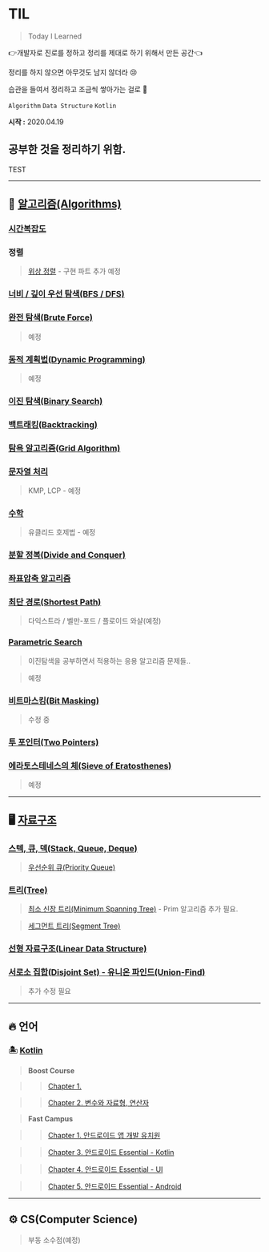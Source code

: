 # TIL

> Today I Learned

👉개발자로 진로를 정하고 정리를 제대로 하기 위해서 만든 공간👈

정리를 하지 않으면 아무것도 남지 않더라 😢

습관을 들여서 정리하고 조금씩 쌓아가는 걸로 👏

`Algorithm` `Data Structure`  `Kotlin` 

**시작 :** 2020.04.19  
## 공부한 것을 정리하기 위함. 

TEST

--- 
## 🌈 [알고리즘(Algorithms)](https://github.com/Rurril/TIL/tree/master/Algorithm)

### [시간복잡도](https://github.com/Rurril/TIL/blob/master/Algorithm/%EC%95%8C%EA%B3%A0%EB%A6%AC%EC%A6%98%EC%9D%98%20%EC%8B%9C%EA%B0%84%20%EB%B3%B5%EC%9E%A1%EB%8F%84%20%EB%B6%84%EC%84%9D.md)
### 정렬
> [위상 정렬](https://github.com/Rurril/TIL/blob/master/Algorithm/TopologicalSort.md) - 구현 파트 추가 예정 
### [너비 / 깊이 우선 탐색(BFS / DFS)]()
### [완전 탐색(Brute Force)]()
> 예정
### [동적 계획법(Dynamic Programming)]()
> 예정
### [이진 탐색(Binary Search)](https://github.com/Rurril/TIL/blob/master/Algorithm/%EC%9D%B4%EC%A7%84%ED%83%90%EC%83%89.md)
### [백트래킹(Backtracking)](https://github.com/Rurril/TIL/blob/master/Algorithm/Backtracking.md)
### [탐욕 알고리즘(Grid Algorithm)](https://github.com/Rurril/TIL/blob/master/Algorithm/%EA%B7%B8%EB%A6%AC%EB%93%9C%20%EC%95%8C%EA%B3%A0%EB%A6%AC%EC%A6%98.md)
### [문자열 처리]()
> KMP, LCP - 예정
### [수학]()
> 유클리드 호제법 - 예정
### [분할 정복(Divide and Conquer)](https://github.com/Rurril/TIL/blob/master/Algorithm/%EB%B6%84%ED%95%A0%EC%A0%95%EB%B3%B5.md)
### [좌표압축 알고리즘](https://github.com/Rurril/TIL/blob/master/Algorithm/%EC%A2%8C%ED%91%9C%EC%95%95%EC%B6%95%EC%95%8C%EA%B3%A0%EB%A6%AC%EC%A6%98.md)
### [최단 경로(Shortest Path)](https://github.com/Rurril/TIL/blob/master/Algorithm/%EC%B5%9C%EB%8B%A8%EA%B2%BD%EB%A1%9C%EC%95%8C%EA%B3%A0%EB%A6%AC%EC%A6%98.md)
> 다익스트라 / 벨만-포드 / 플로이드 와샬(예정)
### [Parametric Search]()
> 이진탐색을 공부하면서 적용하는 응용 알고리즘 문제들..

> 예정
### [비트마스킹(Bit Masking)](https://github.com/Rurril/TIL/blob/master/Algorithm/%EB%B9%84%ED%8A%B8%EB%A7%88%EC%8A%A4%ED%82%B9.md)
> 수정 중
### [투 포인터(Two Pointers)](https://github.com/Rurril/TIL/blob/master/Algorithm/TwoPoinrters.md)

### [에라토스테네스의 체(Sieve of Eratosthenes)](https://github.com/Rurril/TIL/blob/master/Algorithm/Eratosthenes.md)
> 예정

---

## 🖥 [자료구조](https://github.com/Rurril/TIL/tree/master/Data_Structure)

### [스텍, 큐, 덱(Stack, Queue, Deque)](https://github.com/Rurril/TIL/blob/master/Data_Structure/StackQueueDeque.md)
> [우선순위 큐(Priority Queue)](https://github.com/Rurril/TIL/blob/master/Data_Structure/PriorityQueue.md)
### [트리(Tree)](https://github.com/Rurril/TIL/blob/master/Data_Structure/Tree.md)
> [최소 신장 트리(Minimum Spanning Tree)](https://github.com/Rurril/TIL/blob/master/Data_Structure/MinimumSpanningTree.md) - Prim 알고리즘 추가 필요. 

> [세그먼트 트리(Segment Tree)](https://github.com/Rurril/TIL/blob/master/Data_Structure/SegmentTree.md)

### [선형 자료구조(Linear Data Structure)](https://github.com/Rurril/TIL/blob/master/Data_Structure/선형자료구조.md)

### [서로소 집합(Disjoint Set) - 유니온 파인드(Union-Find)](https://github.com/Rurril/TIL/blob/master/Data_Structure/Disjoint_Set.md)
> 추가 수정 필요

---

## 🔥 언어

### 🏝 [Kotlin](https://github.com/Rurril/TIL/blob/master/Language/Kotlin/README.md)

> **Boost Course**

>> [Chapter 1.](https://github.com/Rurril/TIL/blob/master/Language/Kotlin/Study/BoostCourse/chapter1.md)

>> [Chapter 2. 변수와 자료형, 연산자](https://github.com/Rurril/TIL/blob/master/Language/Kotlin/Study/BoostCourse/chapter2.md)

> **Fast Campus**

>> [Chapter 1. 안드로이드 앱 개발 유치원](https://github.com/Rurril/TIL/blob/master/Language/Kotlin/Study/FastCampus/Chapter1.md)

>> [Chapter 3. 안드로이드 Essential - Kotlin](https://github.com/Rurril/TIL/blob/master/Language/Kotlin/Study/FastCampus/Chapter3.md)

>> [Chapter 4. 안드로이드 Essential - UI](https://github.com/Rurril/TIL/blob/master/Language/Kotlin/Study/FastCampus/Chapter4.md)

>> [Chapter 5. 안드로이드 Essential - Android](https://github.com/Rurril/TIL/blob/master/Language/Kotlin/Study/FastCampus/Chapter5.md)
---

## ⚙️ CS(Computer Science)

> 부동 소수점(예정)